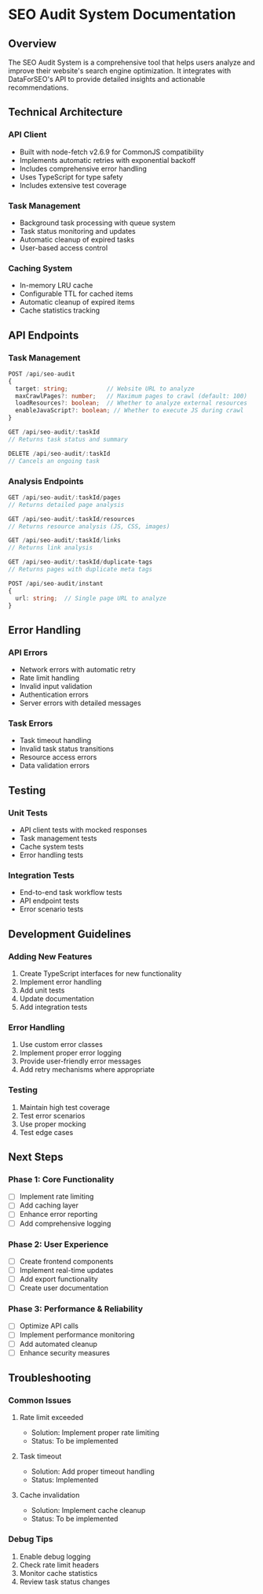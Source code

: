 # SEO Audit System Documentation

## Overview

The SEO Audit System is a comprehensive tool that helps users analyze and improve their website's search engine optimization. It integrates with DataForSEO's API to provide detailed insights and actionable recommendations.

## Technical Architecture

### API Client
- Built with node-fetch v2.6.9 for CommonJS compatibility
- Implements automatic retries with exponential backoff
- Includes comprehensive error handling
- Uses TypeScript for type safety
- Includes extensive test coverage

### Task Management
- Background task processing with queue system
- Task status monitoring and updates
- Automatic cleanup of expired tasks
- User-based access control

### Caching System
- In-memory LRU cache
- Configurable TTL for cached items
- Automatic cleanup of expired items
- Cache statistics tracking

## API Endpoints

### Task Management
```typescript
POST /api/seo-audit
{
  target: string;           // Website URL to analyze
  maxCrawlPages?: number;   // Maximum pages to crawl (default: 100)
  loadResources?: boolean;  // Whether to analyze external resources
  enableJavaScript?: boolean; // Whether to execute JS during crawl
}

GET /api/seo-audit/:taskId
// Returns task status and summary

DELETE /api/seo-audit/:taskId
// Cancels an ongoing task
```

### Analysis Endpoints
```typescript
GET /api/seo-audit/:taskId/pages
// Returns detailed page analysis

GET /api/seo-audit/:taskId/resources
// Returns resource analysis (JS, CSS, images)

GET /api/seo-audit/:taskId/links
// Returns link analysis

GET /api/seo-audit/:taskId/duplicate-tags
// Returns pages with duplicate meta tags

POST /api/seo-audit/instant
{
  url: string;  // Single page URL to analyze
}
```

## Error Handling

### API Errors
- Network errors with automatic retry
- Rate limit handling
- Invalid input validation
- Authentication errors
- Server errors with detailed messages

### Task Errors
- Task timeout handling
- Invalid task status transitions
- Resource access errors
- Data validation errors

## Testing

### Unit Tests
- API client tests with mocked responses
- Task management tests
- Cache system tests
- Error handling tests

### Integration Tests
- End-to-end task workflow tests
- API endpoint tests
- Error scenario tests

## Development Guidelines

### Adding New Features
1. Create TypeScript interfaces for new functionality
2. Implement error handling
3. Add unit tests
4. Update documentation
5. Add integration tests

### Error Handling
1. Use custom error classes
2. Implement proper error logging
3. Provide user-friendly error messages
4. Add retry mechanisms where appropriate

### Testing
1. Maintain high test coverage
2. Test error scenarios
3. Use proper mocking
4. Test edge cases

## Next Steps

### Phase 1: Core Functionality
- [ ] Implement rate limiting
- [ ] Add caching layer
- [ ] Enhance error reporting
- [ ] Add comprehensive logging

### Phase 2: User Experience
- [ ] Create frontend components
- [ ] Implement real-time updates
- [ ] Add export functionality
- [ ] Create user documentation

### Phase 3: Performance & Reliability
- [ ] Optimize API calls
- [ ] Implement performance monitoring
- [ ] Add automated cleanup
- [ ] Enhance security measures

## Troubleshooting

### Common Issues
1. Rate limit exceeded
   - Solution: Implement proper rate limiting
   - Status: To be implemented

2. Task timeout
   - Solution: Add proper timeout handling
   - Status: Implemented

3. Cache invalidation
   - Solution: Implement cache cleanup
   - Status: To be implemented

### Debug Tips
1. Enable debug logging
2. Check rate limit headers
3. Monitor cache statistics
4. Review task status changes 